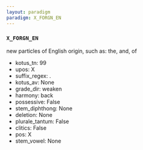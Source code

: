 ```yaml
---
layout: paradigm
paradigm: X_FORGN_EN
---
```

### ` X_FORGN_EN `

new particles of English origin, such as: the, and, of
* kotus_tn: 99
* upos: X
* suffix_regex: .
* kotus_av: None
* grade_dir: weaken
* harmony: back
* possessive: False
* stem_diphthong: None
* deletion: None
* plurale_tantum: False
* clitics: False
* pos: X
* stem_vowel: None
